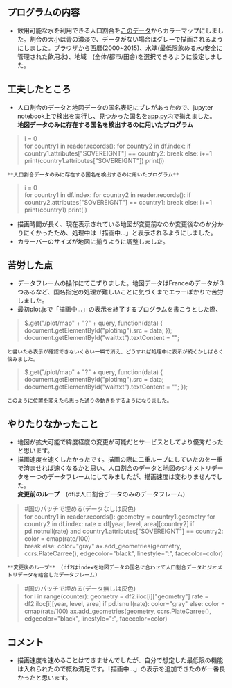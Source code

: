 ## プログラムの内容
- 飲用可能な水を利用できる人口割合を[このデータ](http://apps.who.int/gho/data/node.main.WSHWATER?lang=en)からカラーマップにしました。割合の大小は青の濃淡で、データがない場合はグレーで描画されるようにしました。ブラウザから西暦(2000~2015)、水準(最低限飲める水/安全に管理された飲用水)、地域　(全体/都市/田舎)を選択できるように設定しました。

## 工夫したところ
- 人口割合のデータと地図データの国名表記にブレがあったので、jupyter notebook上で検出を実行し、見つかった国名をapp.py内で揃えました。<br>
    **地図データのみに存在する国名を検出するのに用いたプログラム**
>i = 0<br>
for country1 in reader.records():
        for country2 in df.index:
            if country1.attributes["SOVEREIGNT"] == country2:
                break
        else:
            i+=1
            print(country1.attributes["SOVEREIGNT"])
print(i)

    **人口割合データのみに存在する国名を検出するのに用いたプログラム**
>i = 0<br>
for country1 in df.index:
        for country2 in reader.records():
            if country2.attributes["SOVEREIGNT"] == country1:
                break
        else:
            i+=1
            print(country1)
print(i)
- 描画時間が長く、現在表示されている地図が変更前なのか変更後なのか分かりにくかったため、処理中は「描画中...」と表示されるようにしました。
- カラーバーのサイズが地図に揃うように調整しました。

## 苦労した点
- データフレームの操作にてこずりました。地図データはFranceのデータが３つあるなど、国名指定の処理が難しいことに気づくまでエラーばかりで苦労しました。
- 最初plot.jsで「描画中...」の表示を終了するプログラムを書こうとした際、
> $.get("/plot/map" + "?" + query, function(data) {
        document.getElementById("plotimg").src = data;
   });<br>
   document.getElementById("waittxt").textContent = ""; 
    
    と書いたら表示が確認できないくらい一瞬で消え、どうすれば処理中に表示が続くかしばらく悩みました。
> $.get("/plot/map" + "?" + query, function(data) {
        document.getElementById("plotimg").src = data;
        document.getElementById("waittxt").textContent = ""; 
   });
    
    このように位置を変えたら思った通りの動きをするようになりました。

## やりたりなかったこと
- 地図が拡大可能で緯度経度の変更が可能だとサービスとしてより優秀だったと思います。
- 描画速度を速くしたかったです。描画の際に二重ループにしていたのを一重で済ませれば速くなるかと思い、人口割合のデータと地図のジオメトリデータを一つのデータフレームにしてみましたが、描画速度は変わりませんでした。<br>
    **変更前のループ**　(dfは人口割合データのみのデータフレーム)
>#国のパッチで埋める(データなしは灰色)<br>
    for country1 in reader.records():
        geometry = country1.geometry
        for country2 in df.index:
            rate = df[year, level, area][country2]
            if pd.notnull(rate) and country1.attributes["SOVEREIGNT"] == country2:
                color = cmap(rate/100)                
                break
        else:
            color="gray"
        ax.add_geometries(geometry, ccrs.PlateCarree(), edgecolor="black", linestyle=":", facecolor=color)

    **変更後のループ**　(df2はindexを地図データの国名に合わせて人口割合データとジオメトリデータを結合したデータフレーム)
>#国のパッチで埋める(データ無しは灰色)<br>
    for i in range(counter):
        geometry = df2.iloc[i]["geometry"]
        rate = df2.iloc[i][year, level, area]
        if pd.isnull(rate):
            color="gray"
        else:
            color = cmap(rate/100)
        ax.add_geometries(geometry, ccrs.PlateCarree(), edgecolor="black", linestyle=":", facecolor=color)

## コメント
- 描画速度を速めることはできませんでしたが、自分で想定した最低限の機能は入れられたので概ね満足です。「描画中...」の表示を追加できたのが一番良かったと思います。
